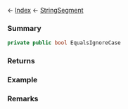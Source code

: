 ← [Index](Api-Index) ← [StringSegment](VRage.Game.ModAPI.Ingame.Utilities.StringSegment)

### Summary

```csharp
private public bool EqualsIgnoreCase
```

### Returns

### Example

### Remarks

